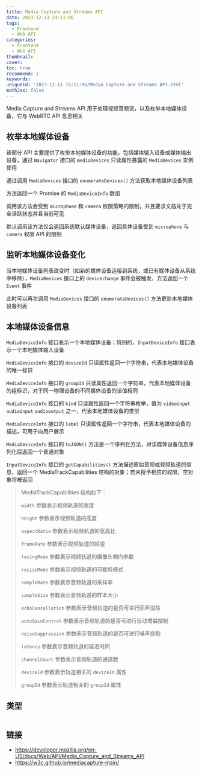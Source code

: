 ```yaml
---
title: Media Capture and Streams API
date: 2023-12-11 23:11:06
tags:
  - Frontend
  - Web API
categories:
  - Frontend
  - Web API
thumbnail:
cover:
toc: true
recommend: 1
keywords:
uniqueId: '2023-12-11 15:11:06/Media Capture and Streams API.html'
mathJax: false
---
```


Media Capture and Streams API 用于处理视频音频流，以及枚举本地媒体设备，它与 WebRTC API 息息相关

## 枚举本地媒体设备

该部分 API 主要提供了枚举本地媒体设备的功能，包括媒体输入设备或媒体输出设备，通过 `Navigator` 接口的 `mediaDevices` 只读属性暴露的 `MediaDevices` 实例使用

通过调用 `MediaDevices` 接口的 `enumerateDevices()` 方法获取本地媒体设备列表

方法返回一个 Promise 的 `MediaDeviceInfo` 数组

调用该方法会受到 `microphone` 和 `camera` 权限策略的限制，并且要求文档处于完全活跃状态并且当前可见

默认调用该方法仅会返回系统默认媒体设备，返回具体设备受到 `microphone` 与 `camera` 权限 API 的限制

## 监听本地媒体设备变化

当本地媒体设备列表改变时（如新的媒体设备连接到系统，或已有媒体设备从系统中移除），`MediaDevices` 接口上的 `devicechange` 事件会被触发，方法返回一个 `Event` 事件

此时可以再次调用 `MediaDevices` 接口的 `enumerateDevices()` 方法更新本地媒体设备列表

## 本地媒体设备信息

`MediaDeviceInfo` 接口表示一个本地媒体设备；特别的，`InputDeviceInfo` 接口表示一个本地媒体输入设备

`MediaDeviceInfo` 接口的 `deviceId` 只读属性返回一个字符串，代表本地媒体设备的唯一标识

`MediaDeviceInfo` 接口的 `groupId` 只读属性返回一个字符串，代表本地媒体设备的组标识，对于同一物理设备的不同媒体设备的该值相同

`MediaDeviceInfo` 接口的 `kind` 只读属性返回一个字符串枚举，值为 `videoinput` `audioinput` `audiooutput` 之一，代表本地媒体设备的类型

`MediaDeviceInfo` 接口的 `label` 只读属性返回一个字符串，代表本地媒体设备的描述，可用于向用户展示

`MediaDeviceInfo` 接口的 `toJSON()` 方法是一个序列化方法，对该媒体设备信息序列化后返回一个普通对象

`InputDeviceInfo` 接口的 `getCapabilities()` 方法描述原始音频或视频轨道的信息，返回一个 MediaTrackCapabilities 结构的对象；若未授予相应的权限，空对象将被返回

> MediaTrackCapabilities 结构如下：
>
> `width` 参数表示视频轨道的宽度
>
> `height` 参数表示视频轨道的高度
>
> `aspectRatio` 参数表示视频轨道的宽高比
>
> `frameRate` 参数表示视频轨道的帧速
>
> `facingMode` 参数表示视频轨道的摄像头朝向参数
>
> `resizeMode` 参数表示视频轨道的可裁剪模式
>
> `sampleRate` 参数表示音频轨道的采样率
>
> `sampleSize` 参数表示音频轨道的样本大小
>
> `echoCancellation` 参数表示音频轨道的是否可进行回声消除
>
> `autoGainControl` 参数表示音频轨道的是否可进行自动增益控制
>
> `noiseSuppression` 参数表示音频轨道的是否可进行噪声抑制
>
> `latency` 参数表示音频轨道的延迟时间
>
> `channelCount` 参数表示音频轨道的通道数
>
> `deviceId` 参数表示轨道相关的 `deviceId` 属性
>
> `groupId` 参数表示轨道相关的 `groupId` 属性

## 类型

```ts

```

## 链接

* <https://developer.mozilla.org/en-US/docs/Web/API/Media_Capture_and_Streams_API>
* <https://w3c.github.io/mediacapture-main/>
